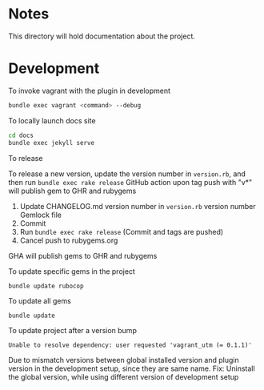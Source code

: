 # Notes

This directory will hold documentation about the project.


# Development

To invoke vagrant with the plugin in development
```bash
bundle exec vagrant <command> --debug
```

To locally launch docs site
```bash
cd docs
bundle exec jekyll serve
```

To release 

To release a new version, update the version number in `version.rb`, and then run `bundle exec rake release`
GitHub action upon tag push with "v*" will publish gem to GHR and rubygems

1. Update 
  CHANGELOG.md
  version number in `version.rb`
  version number Gemlock file
2. Commit 
3. Run `bundle exec rake release` (Commit and tags are pushed)
4. Cancel push to rubygems.org 

GHA will publish gems to GHR and rubygems


To update specific gems in the project

`bundle update rubocop`

To update all gems

`bundle update`

To update project after a version bump 

```
Unable to resolve dependency: user requested 'vagrant_utm (= 0.1.1)'
```

Due to mismatch versions between global installed version and plugin version in the development setup, since they are same name.
Fix: Uninstall the global version, while using different version of development setup

